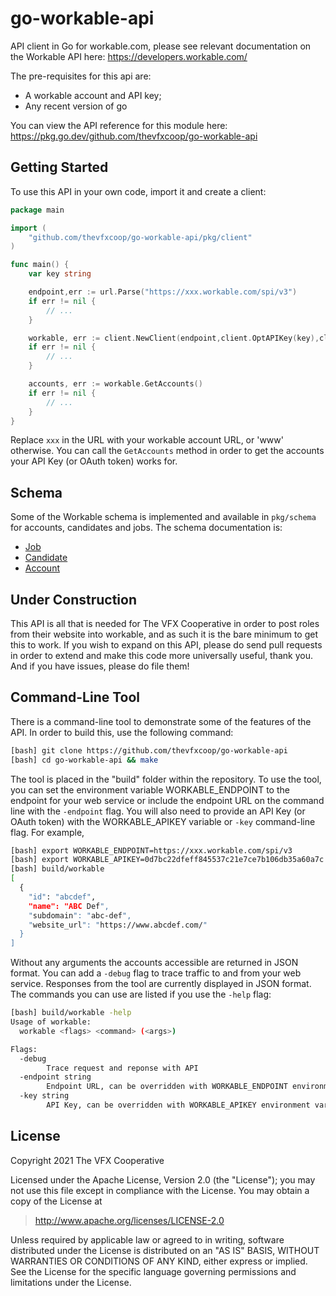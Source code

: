 # go-workable-api

API client in Go for workable.com, please see relevant documentation on the Workable API
here: https://developers.workable.com/

The pre-requisites for this api are:

 * A workable account and API key;
 * Any recent version of go

 You can view the API reference for this module here: https://pkg.go.dev/github.com/thevfxcoop/go-workable-api
 
## Getting Started

To use this API in your own code, import it and create a client:

```go
package main

import (
	"github.com/thevfxcoop/go-workable-api/pkg/client"
)

func main() {
    var key string

    endpoint,err := url.Parse("https://xxx.workable.com/spi/v3")
    if err != nil {
        // ...
    }

    workable, err := client.NewClient(endpoint,client.OptAPIKey(key),client.OptRateLimit(0.5))
    if err != nil {
        // ...
    }

    accounts, err := workable.GetAccounts()
    if err != nil {
        // ...
    }    
}
```

Replace `xxx` in the URL with your workable account URL, or 'www' otherwise.
You can call the `GetAccounts` method in order to get the accounts your API Key (or OAuth token) works for.

## Schema

Some of the Workable schema is implemented and available
in `pkg/schema` for accounts, candidates and jobs. The schema documentation is:

  * [Job](https://github.com/thevfxcoop/go-workable-api/blob/main/pkg/schema/jobs.go)
  * [Candidate](https://github.com/thevfxcoop/go-workable-api/blob/main/pkg/schema/candidates.go)
  * [Account](https://github.com/thevfxcoop/go-workable-api/blob/main/pkg/schema/accounts.go)

## Under Construction

This API is all that is needed for The VFX Cooperative in order to post roles from their website
into workable, and as such it is the bare minimum to get this to work. If you wish to expand on this API, please do send pull requests in order to extend and make this code more universally useful, thank you. And if you have issues, please do file them!

## Command-Line Tool

There is a command-line tool to demonstrate some of the features of the API. In order to
build this, use the following command:

```bash
[bash] git clone https://github.com/thevfxcoop/go-workable-api
[bash] cd go-workable-api && make
```

The tool is placed in the "build" folder within the repository. To use the tool, you can
set the environment variable WORKABLE_ENDPOINT to the endpoint for your web service or
include the endpoint URL on the command line with the `-endpoint` flag. You will also
need to provide an API Key (or OAuth token) with the WORKABLE_APIKEY variable or `-key`
command-line flag. For example,


```bash
[bash] export WORKABLE_ENDPOINT=https://xxx.workable.com/spi/v3
[bash] export WORKABLE_APIKEY=0d7bc22dfeff845537c21e7ce7b106db35a60a7c
[bash] build/workable 
[
  {
    "id": "abcdef",
    "name": "ABC Def",
    "subdomain": "abc-def",
    "website_url": "https://www.abcdef.com/"
  }
]
```

Without any arguments the accounts accessible are returned in JSON format. You can 
add a `-debug` flag to trace traffic to and from your web service. Responses from the 
tool are currently displayed in JSON format. The commands you can use are listed if 
you use the `-help` flag:

```bash
[bash] build/workable -help
Usage of workable:
  workable <flags> <command> (<args>)

Flags:
  -debug
    	Trace request and reponse with API
  -endpoint string
    	Endpoint URL, can be overridden with WORKABLE_ENDPOINT environment variable
  -key string
    	API Key, can be overridden with WORKABLE_APIKEY environment variable
```

## License

Copyright 2021 The VFX Cooperative

Licensed under the Apache License, Version 2.0 (the "License");
you may not use this file except in compliance with the License.
You may obtain a copy of the License at

>http://www.apache.org/licenses/LICENSE-2.0

Unless required by applicable law or agreed to in writing, software
distributed under the License is distributed on an "AS IS" BASIS,
WITHOUT WARRANTIES OR CONDITIONS OF ANY KIND, either express or implied.
See the License for the specific language governing permissions and
limitations under the License.

